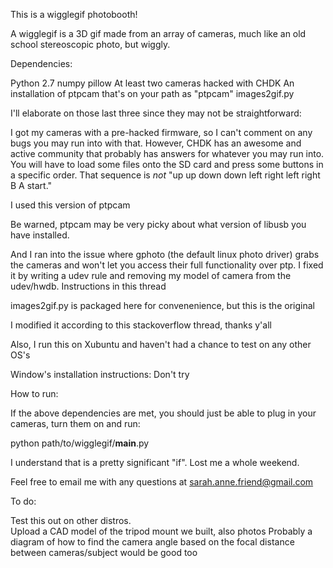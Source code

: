 This is a wigglegif photobooth!  

A wigglegif is a 3D gif made from an array of cameras, much like an old school stereoscopic photo, but wiggly.  


Dependencies:

Python 2.7
numpy
pillow
At least two cameras hacked with CHDK <link here>
An installation of ptpcam that's on your path as "ptpcam"
images2gif.py


I'll elaborate on those last three since they may not be straightforward:

I got my cameras with a pre-hacked firmware, so I can't comment on any bugs you may run into with that.  However, CHDK has an awesome and active community that probably has answers for whatever you may run into.  You will have to load some files onto the SD card and press some buttons in a specific order.  That sequence is *not* "up up down down left right left right B A start."

I used this version of ptpcam <link here> 

Be warned, ptpcam may be very picky about what version of libusb you have installed.  

And I ran into the issue where gphoto (the default linux photo driver) grabs the cameras and won't let you access their full functionality over ptp.  I fixed it by writing a udev rule and removing my model of camera from the udev/hwdb.  Instructions in this thread <link here>

images2gif.py is packaged here for convenenience, but this is the original <link here>

I modified it according to this stackoverflow thread, thanks y'all <link here>

Also, I run this on Xubuntu and haven't had a chance to test on any other OS's

Window's installation instructions: Don't try


How to run:

If the above dependencies are met, you should just be able to plug in your cameras, turn them on and run:

python path/to/wigglegif/__main__.py

I understand that is a pretty significant "if".  Lost me a whole weekend.  

Feel free to email me with any questions at sarah.anne.friend@gmail.com


To do:

Test this out on other distros.  
Upload a CAD model of the tripod mount we built, also photos
Probably a diagram of how to find the camera angle based on the focal distance between cameras/subject would be good too